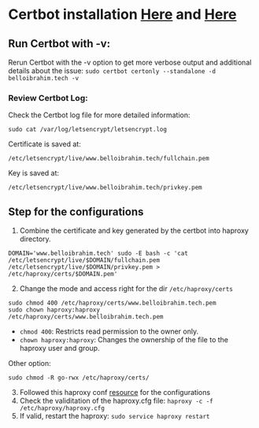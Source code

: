 # Certbot installation [Here](https://eff-certbot.readthedocs.io/en/latest/install.html) and [Here](https://certbot.eff.org/instructions?ws=haproxy&os=ubuntufocal)

## Run Certbot with -v:
Rerun Certbot with the -v option to get more verbose output and additional details about the issue:
``` sudo certbot certonly --standalone -d belloibrahim.tech -v ```

### Review Certbot Log:
Check the Certbot log file for more detailed information:

``` sudo cat /var/log/letsencrypt/letsencrypt.log ```

Certificate is saved at:

```/etc/letsencrypt/live/www.belloibrahim.tech/fullchain.pem```

Key is saved at:

```/etc/letsencrypt/live/www.belloibrahim.tech/privkey.pem```

## Step for the configurations
1. Combine the certificate and key generated by the certbot into haproxy directory.

```
DOMAIN='www.belloibrahim.tech' sudo -E bash -c 'cat /etc/letsencrypt/live/$DOMAIN/fullchain.pem /etc/letsencrypt/live/$DOMAIN/privkey.pem > /etc/haproxy/certs/$DOMAIN.pem'
```

2. Change the mode and access right for the dir  `/etc/haproxy/certs`

```
sudo chmod 400 /etc/haproxy/certs/www.belloibrahim.tech.pem
sudo chown haproxy:haproxy /etc/haproxy/certs/www.belloibrahim.tech.pem
```
  - `chmod 400`: Restricts read permission to the owner only.
  - `chown haproxy:haproxy`: Changes the ownership of the file to the haproxy user and group.

Other option: 
```
sudo chmod -R go-rwx /etc/haproxy/certs/
```

3. Followed this haproxy conf [resource](https://www.haproxy.com/blog/the-four-essential-sections-of-an-haproxy-configuration) for the configurations
4. Check the validitation of the haproxy.cfg file: ```haproxy -c -f /etc/haproxy/haproxy.cfg```
5. If valid, restart the haproxy: ```sudo service haproxy restart```
